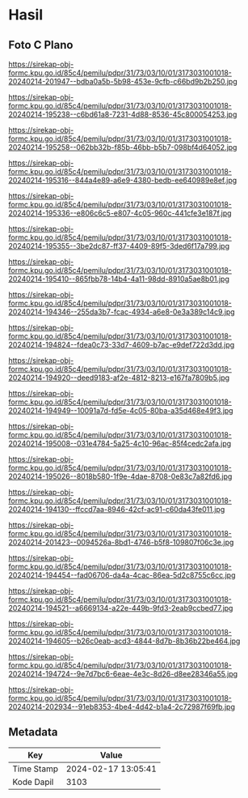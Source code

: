 # Hasil

## Foto C Plano

https://sirekap-obj-formc.kpu.go.id/85c4/pemilu/pdpr/31/73/03/10/01/3173031001018-20240214-201947--bdba0a5b-5b98-453e-9cfb-c66bd9b2b250.jpg

https://sirekap-obj-formc.kpu.go.id/85c4/pemilu/pdpr/31/73/03/10/01/3173031001018-20240214-195238--c6bd61a8-7231-4d88-8536-45c800054253.jpg

https://sirekap-obj-formc.kpu.go.id/85c4/pemilu/pdpr/31/73/03/10/01/3173031001018-20240214-195258--062bb32b-f85b-46bb-b5b7-098bf4d64052.jpg

https://sirekap-obj-formc.kpu.go.id/85c4/pemilu/pdpr/31/73/03/10/01/3173031001018-20240214-195316--844a4e89-a6e9-4380-bedb-ee640989e8ef.jpg

https://sirekap-obj-formc.kpu.go.id/85c4/pemilu/pdpr/31/73/03/10/01/3173031001018-20240214-195336--e806c6c5-e807-4c05-960c-441cfe3e187f.jpg

https://sirekap-obj-formc.kpu.go.id/85c4/pemilu/pdpr/31/73/03/10/01/3173031001018-20240214-195355--3be2dc87-ff37-4409-89f5-3ded6f17a799.jpg

https://sirekap-obj-formc.kpu.go.id/85c4/pemilu/pdpr/31/73/03/10/01/3173031001018-20240214-195410--865fbb78-14b4-4a11-98dd-8910a5ae8b01.jpg

https://sirekap-obj-formc.kpu.go.id/85c4/pemilu/pdpr/31/73/03/10/01/3173031001018-20240214-194346--255da3b7-fcac-4934-a6e8-0e3a389c14c9.jpg

https://sirekap-obj-formc.kpu.go.id/85c4/pemilu/pdpr/31/73/03/10/01/3173031001018-20240214-194824--fdea0c73-33d7-4609-b7ac-e9def722d3dd.jpg

https://sirekap-obj-formc.kpu.go.id/85c4/pemilu/pdpr/31/73/03/10/01/3173031001018-20240214-194920--deed9183-af2e-4812-8213-e167fa7809b5.jpg

https://sirekap-obj-formc.kpu.go.id/85c4/pemilu/pdpr/31/73/03/10/01/3173031001018-20240214-194949--10091a7d-fd5e-4c05-80ba-a35d468e49f3.jpg

https://sirekap-obj-formc.kpu.go.id/85c4/pemilu/pdpr/31/73/03/10/01/3173031001018-20240214-195008--031e4784-5a25-4c10-96ac-85f4cedc2afa.jpg

https://sirekap-obj-formc.kpu.go.id/85c4/pemilu/pdpr/31/73/03/10/01/3173031001018-20240214-195026--8018b580-1f9e-4dae-8708-0e83c7a82fd6.jpg

https://sirekap-obj-formc.kpu.go.id/85c4/pemilu/pdpr/31/73/03/10/01/3173031001018-20240214-194130--ffccd7aa-8946-42cf-ac91-c60da43fe011.jpg

https://sirekap-obj-formc.kpu.go.id/85c4/pemilu/pdpr/31/73/03/10/01/3173031001018-20240214-201423--0094526a-8bd1-4746-b5f8-109807f06c3e.jpg

https://sirekap-obj-formc.kpu.go.id/85c4/pemilu/pdpr/31/73/03/10/01/3173031001018-20240214-194454--fad06706-da4a-4cac-86ea-5d2c8755c6cc.jpg

https://sirekap-obj-formc.kpu.go.id/85c4/pemilu/pdpr/31/73/03/10/01/3173031001018-20240214-194521--a6669134-a22e-449b-9fd3-2eab9ccbed77.jpg

https://sirekap-obj-formc.kpu.go.id/85c4/pemilu/pdpr/31/73/03/10/01/3173031001018-20240214-194605--b26c0eab-acd3-4844-8d7b-8b36b22be464.jpg

https://sirekap-obj-formc.kpu.go.id/85c4/pemilu/pdpr/31/73/03/10/01/3173031001018-20240214-194724--9e7d7bc6-6eae-4e3c-8d26-d8ee28346a55.jpg

https://sirekap-obj-formc.kpu.go.id/85c4/pemilu/pdpr/31/73/03/10/01/3173031001018-20240214-202934--91eb8353-4be4-4d42-b1a4-2c72987f69fb.jpg


## Metadata

| Key        | Value               |
| ---------- | ------------------- |
| Time Stamp | 2024-02-17 13:05:41 |
| Kode Dapil | 3103                |



